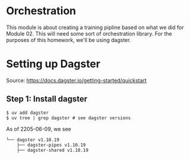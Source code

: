 # Orchestration

This module is about creating a training pipline based on what we did for Module 02. This will need some sort of orchestration library. For the purposes of this homework, we'll be using dagster.


# Setting up Dagster

Source: https://docs.dagster.io/getting-started/quickstart

## Step 1: Install dagster

```
$ uv add dagster
$ uv tree | grep dagster # see dagster versions
```

As of 2205-06-09, we see 
```
└── dagster v1.10.19
    ├── dagster-pipes v1.10.19
    ├── dagster-shared v1.10.19
```

